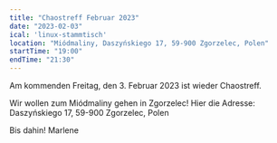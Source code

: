 ```yaml
---
title: "Chaostreff Februar 2023"
date: "2023-02-03"
ical: 'linux-stammtisch'
location: "Miódmaliny, Daszyńskiego 17, 59-900 Zgorzelec, Polen"
startTime: "19:00"
endTime: "21:30"
---
```


Am kommenden Freitag, den 3. Februar 2023 ist wieder Chaostreff. 

Wir wollen zum Miódmaliny gehen in Zgorzelec! 
Hier die Adresse: Daszyńskiego 17, 59-900 Zgorzelec, Polen

Bis dahin!
Marlene
